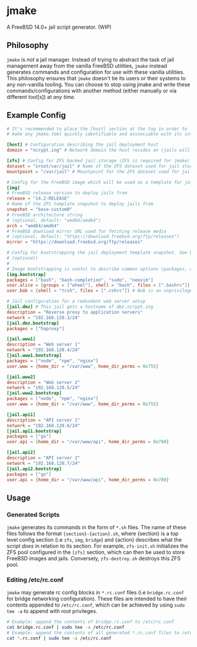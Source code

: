 # jmake
A FreeBSD 14.0+ jail script generator. (WIP)

## Philosophy
`jmake` is *not* a jail manager. Instead of trying to abstract the task of jail management away from the vanilla FreeBSD utilities, `jmake` instead generates commands and configuration for use with these vanilla utilities. This philosophy ensures that `jmake` doesn't tie its users or their systems to any non-vanilla tooling. You can choose to stop using jmake and write these commands/configurations with another method (either manually or via different tool\[s\]) at *any time*.

## Example Config
```toml
# It's recommended to place the [host] section at the top in order to
# make any jmake.toml quickly identifiable and asssociable with its intended deployment host(s)

[host] # Configuration describing the jail deployment host
domain = "ncrypt.ing" # Network domain the host resides on (jails will be configured with this same domain)

[zfs] # Config for ZFS backed jail storage (ZFS is required for jmake)
dataset = "zroot/var/jail" # Name of the ZFS dataset used for jail storage
mountpoint = "/var/jail" # Mountpoint for the ZFS dataset used for jail storage

# Config for the FreeBSD image which will be used as a template for jail deployment
[img]
# FreeBSD release version to deploy jails from
release = "14.2-RELEASE"
# Name of the ZFS template snapshot to deploy jails from
snapshot = "base-custom0"
# FreeBSD architecture string
# (optional, default: "amd64/amd64")
arch = "amd64/amd64"
# FreeBSD download mirror URL used for fetching release media
# (optional, default: "https://download.freebsd.org/ftp/releases")
mirror = "https://download.freebsd.org/ftp/releases"

# Config for bootstrapping the jail deployment template snapshot. See bootstrap.go for all available options
# (optional)
#
# Image bootstrapping is useful to describe common options (packages, users, etc.) that are expected for *all* jails
[img.bootstrap]
packages = ["bash", "bash-completion", "sudo", "neovim"]
user.alice = {groups = ["wheel"], shell = "bash", files = [".bashrc"]} # Alice is an admin who prefers bash as a shell
user.bob = {shell = "tcsh", files = [".cshrc"]} # Bob is an unprivileged user who prefers tcsh as a shell

# Jail configuration for a redundant web server setup
[jail.dmz] # This jail gets a hostname of dmz.ncrypt.ing
description = "Reverse proxy to application servers"
network = "192.168.120.3/24"
[jail.dmz.bootstrap]
packages = ["haproxy"]

[jail.www1]
description = "Web server 1"
network = "192.168.120.4/24"
[jail.www1.bootstrap]
packages = ["node", "npm", "nginx"]
user.www = {home_dir = "/var/www", home_dir_perms = 0o755}

[jail.www2]
description = "Web server 2"
network = "192.168.120.5/24"
[jail.www2.bootstrap]
packages = ["node", "npm", "nginx"]
user.www = {home_dir = "/var/www", home_dir_perms = 0o755}

[jail.api1]
description = "API server 1"
network = "192.168.120.6/24"
[jail.api1.bootstrap]
packages = ["go"]
user.api = {home_dir = "/var/www/api", home_dir_perms = 0o700}

[jail.api2]
description = "API server 2"
network = "192.168.120.7/24"
[jail.api2.bootstrap]
packages = ["go"]
user.api = {home_dir = "/var/www/api", home_dir_perms = 0o700}
```

## Usage

### Generated Scripts
`jmake` generates its commands in the form of `*.sh` files. The name of these files follows the format `{section}-{action}.sh`, where {section} is a top level config section (i.e `zfs`, `img`, `bridge`) and {action} describes what the script *does* in relation to its section. For example, `zfs-init.sh` initializes the ZFS pool configured in the `[zfs]` section, which can then be used to store FreeBSD images and jails. Conversely, `zfs-destroy.sh` destroys this ZFS pool.

### Editing /etc/rc.conf
`jmake` may generate rc config blocks in `*.rc.conf` files (i.e `bridge.rc.conf` for bridge networking configuration). These files are intended to have their contents appended to `/etc/rc.conf`, which can be achieved by using `sudo tee -a` to append with root privileges.
```sh
# Example: append the contents of bridge.rc.conf to /etc/rc.conf
cat bridge.rc.conf | sudo tee -a /etc/rc.conf
# Example: append the contents of all generated *.rc.conf files to /etc/rc.conf
cat *.rc.conf | sudo tee -a /etc/rc.conf
```
